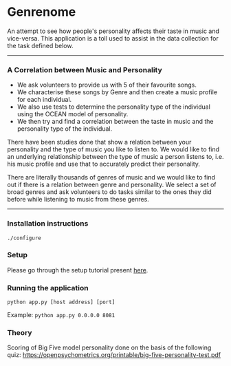 # Genrenome
An attempt to see how people's personality affects their taste in music and vice-versa.
This application is a toll used to assist in the data collection for the task defined below.

---------------
### A Correlation between Music and Personality

- We ask volunteers to provide us with 5 of their favourite songs.
- We characterise these songs by Genre and then create a music profile for each individual.
- We also use tests to determine the personality type of the individual using the OCEAN model of personality.
- We then try and find a correlation between the taste in music and the personality type of the individual.

There have been studies done that show a relation between your personality and the type of music you like to listen to. We would like to find an underlying relationship between the type of music a person listens to, i.e. his music profile and use that to accurately predict their personality.

There are literally thousands of genres of music and we would like to find out if there is a relation between genre and personality. We select a set of broad genres and ask volunteers to do tasks similar to the ones they did before while listening to music from these genres.

--------------------

### Installation instructions
```
./configure

```
### Setup
Please go through the setup tutorial present [here](#).

### Running the application
```
python app.py [host address] [port]
```
Example: `python app.py 0.0.0.0 8081`


### Theory
Scoring of Big Five model personality done on the basis of the following quiz:
https://openpsychometrics.org/printable/big-five-personality-test.pdf
